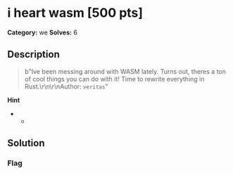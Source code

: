 # i heart wasm [500 pts]

**Category:** we
**Solves:** 6

## Description
>b"Ive been messing around with WASM lately. Turns out, theres a ton of cool things you can do with it! Time to rewrite everything in Rust.\r\n\r\nAuthor: `veritas`"

**Hint**
* -

## Solution

### Flag

